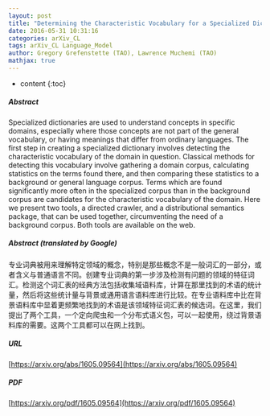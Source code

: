 ```yaml
---
layout: post
title: "Determining the Characteristic Vocabulary for a Specialized Dictionary using Word2vec and a Directed Crawler"
date: 2016-05-31 10:31:16
categories: arXiv_CL
tags: arXiv_CL Language_Model
author: Gregory Grefenstette (TAO), Lawrence Muchemi (TAO)
mathjax: true
---
```


* content
{:toc}

##### Abstract
Specialized dictionaries are used to understand concepts in specific domains, especially where those concepts are not part of the general vocabulary, or having meanings that differ from ordinary languages. The first step in creating a specialized dictionary involves detecting the characteristic vocabulary of the domain in question. Classical methods for detecting this vocabulary involve gathering a domain corpus, calculating statistics on the terms found there, and then comparing these statistics to a background or general language corpus. Terms which are found significantly more often in the specialized corpus than in the background corpus are candidates for the characteristic vocabulary of the domain. Here we present two tools, a directed crawler, and a distributional semantics package, that can be used together, circumventing the need of a background corpus. Both tools are available on the web.

##### Abstract (translated by Google)
专业词典被用来理解特定领域的概念，特别是那些概念不是一般词汇的一部分，或者含义与普通语言不同。创建专业词典的第一步涉及检测有问题的领域的特征词汇。检测这个词汇表的经典方法包括收集域语料库，计算在那里找到的术语的统计量，然后将这些统计量与背景或通用语言语料库进行比较。在专业语料库中比在背景语料库中显着更频繁地找到的术语是该领域特征词汇表的候选词。在这里，我们提出了两个工具，一个定向爬虫和一个分布式语义包，可以一起使用，绕过背景语料库的需要。这两个工具都可以在网上找到。

##### URL
[https://arxiv.org/abs/1605.09564](https://arxiv.org/abs/1605.09564)

##### PDF
[https://arxiv.org/pdf/1605.09564](https://arxiv.org/pdf/1605.09564)

